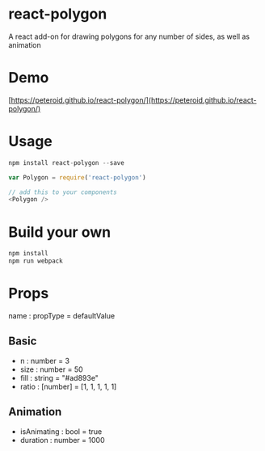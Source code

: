 # react-polygon
A react add-on for drawing polygons for any number of sides, as well as animation

# Demo
[https://peteroid.github.io/react-polygon/](https://peteroid.github.io/react-polygon/)

# Usage
```javascript
npm install react-polygon --save
```

```javascript
var Polygon = require('react-polygon')

// add this to your components
<Polygon />
```


# Build your own
```javascript
npm install
npm run webpack
```

# Props
name : propType = defaultValue

## Basic
- n : number = 3
- size : number = 50
- fill : string = "#ad893e"
- ratio : [number] = [1, 1, 1, 1, 1]

## Animation
- isAnimating : bool = true
- duration : number = 1000
